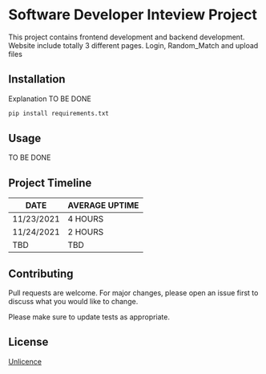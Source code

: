 # Software Developer Inteview Project

This project contains frontend development and backend development.
Website include totally 3 different pages. Login, Random_Match and upload files

## Installation

Explanation TO BE DONE

```bash
pip install requirements.txt
```

## Usage

TO BE DONE

## Project Timeline

DATE  | AVERAGE UPTIME
------------- | -------------
11/23/2021 |  4 HOURS
11/24/2021 |  2 HOURS
TBD  |  TBD



## Contributing
Pull requests are welcome. For major changes, please open an issue first to discuss what you would like to change.

Please make sure to update tests as appropriate.


## License
[Unlicence](https://choosealicense.com/licenses/unlicence/)